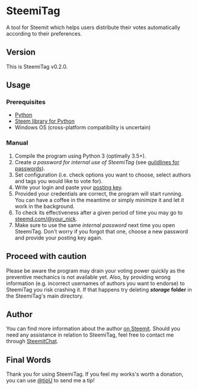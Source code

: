 # SteemiTag
A tool for Steemit which helps users distribute their votes automatically according to their preferences.

## Version
This is SteemiTag v0.2.0.

## Usage

### Prerequisites
* [Python](https://www.python.org/downloads/)
* [Steem library for Python](https://github.com/steemit/steem-python)
* Windows OS (cross-platform compatibility is uncertain)

### Manual
1. Compile the program using Python 3 (optimally 3.5+).
2. Create *a password for internal use of SteemiTag* (see [guildlines for passwords](http://its.virginia.edu/accounts/passwords.html)).
3. Set configuration (i.e. check options you want to choose, select authors and tags you would like to vote for).
4. Write your login and paste your [posting key](https://steemit.com/security/@noisy/what-is-the-difference-between-a-password-and-a-private-key-s-on-steemit-how-to-make-your-account-more-secure-by-using-them).
5. Provided your credentials are correct, the program will start running. You can have a coffee in the meantime or simply minimize it and let it work in the background.
6. To check its effectiveness after a given period of time you may go to [steemd.com/@your_nick](http://steemd.com/@haiyangdeperci).
7. Make sure to use the same *internal password* next time you open SteemiTag. Don't worry if you forgot that one, choose a new password and provide your posting key again.

## Proceed with caution
Please be aware the program may drain your voting power quickly as the preventive mechanics is not available yet.
Also, by providing wrong information (e.g. incorrect usernames of authors you want to endorse) to SteemiTag you risk crashing it. If that happens try deleting ***storage* folder** in the SteemiTag's main directory.

## Author
You can find more information about the author [on Steemit](http://steemit.com/@haiyangdeperci).
Should you need any assistance in relation to SteemiTag, feel free to contact me through [SteemitChat](https://steemit.chat/direct/haiyangdeperci).

## Final Words
Thank you for using SteemiTag. If you feel my works's worth a donation, you can use [@tipU](https://steemit.com/steemit/@tipu/tipu-quick-guide) to send me a tip!
